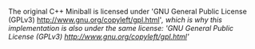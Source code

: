 The original C++ Miniball is licensed under 'GNU General Public License (GPLv3) <http://www.gnu.org/copyleft/gpl.html>'_,
which is why this implementation is also under the same license: 'GNU General Public License (GPLv3) <http://www.gnu.org/copyleft/gpl.html>'_ 
